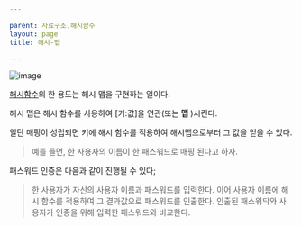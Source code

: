 ```yaml
---

parent: 자료구조,해시함수
layout: page
title: 해시-맵

---
```


![image](https://user-images.githubusercontent.com/116250393/211205143-cb6593b0-831e-48ae-b706-4e9f9ed4b9b6.png)


[해시함수](해시함수.md)의 한 용도는 해시 맵을 구현하는 일이다.

해시 맵은 해시 함수를 사용하여 [키:값]을 연관(또는 **맵** )시킨다.

일단 매핑이 성립되면 키에 해시 함수를 적용하여 해시맵으로부터 그 값을 얻을 수 있다.

> 예를 들면, 한 사용자의 이름이 한 패스워드로 매핑 된다고 하자.

패스워드 인증은 다음과 같이 진행될 수 있다;

> 한 사용자가 자신의 사용자 이름과 패스워드를 입력한다.
> 이어  사용자 이름에 해시 함수를 적용하여 그 결과값으로 패스워드를 인출한다.
> 인출된 패스워듸와 사용자가 인증을 위해 입력한 패스워드와 비교한다.
>
